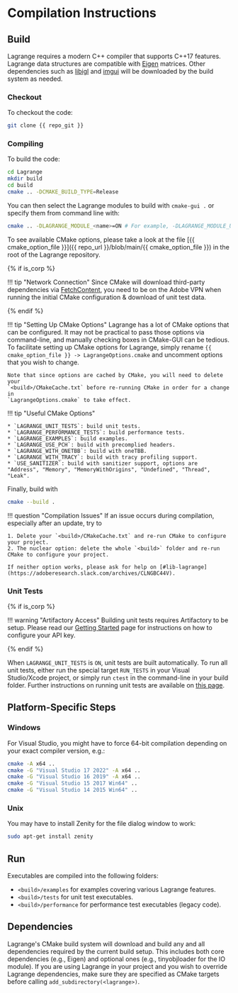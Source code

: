 # Compilation Instructions

## Build

Lagrange requires a modern C++ compiler that supports C++17 features.
Lagrange data structures are compatible with [Eigen](https://eigen.tuxfamily.org/) matrices.
Other dependencies such as
[libigl](https://github.com/libigl/libigl) and
[imgui](https://github.com/ocornut/imgui) will be downloaded by the build system as needed.

### Checkout

To checkout the code:

```sh
git clone {{ repo_git }}
```

### Compiling

To build the code:

```sh
cd Lagrange
mkdir build
cd build
cmake .. -DCMAKE_BUILD_TYPE=Release
```

You can then select the Lagrange modules to build with `cmake-gui .` or specify them from command line with:

```sh
cmake .. -DLAGRANGE_MODULE_<name>=ON # For example, -DLAGRANGE_MODULE_UI=ON
```

To see available CMake options, please take a look at the file [{{ cmake_option_file }}]({{ repo_url
}}/blob/main/{{ cmake_option_file }}) in the root of the Lagrange repository.

{% if is_corp %}

!!! tip "Network Connection"
    Since CMake will download third-party dependencies via
    [FetchContent](https://cmake.org/cmake/help/latest/module/FetchContent.html), you need to be on
    the Adobe VPN when running the initial CMake configuration & download of unit test data.

{% endif %}

!!! tip "Setting Up CMake Options"
    Lagrange has a lot of CMake options that can be configured. It may not be practical to pass
    those options via command-line, and manually checking boxes in CMake-GUI can be tedious. To
    facilitate setting up CMake options for Lagrange, simply rename `{{ cmake_option_file }} ->
    LagrangeOptions.cmake` and uncomment options that you wish to change.

    Note that since options are cached by CMake, you will need to delete your
    `<build>/CMakeCache.txt` before re-running CMake in order for a change in
    `LagrangeOptions.cmake` to take effect.

!!! tip "Useful CMake Options"

    * `LAGRANGE_UNIT_TESTS`: build unit tests.
    * `LAGRANGE_PERFORMANCE_TESTS`: build performance tests.
    * `LAGRANGE_EXAMPLES`: build examples.
    * `LAGRANGE_USE_PCH`: build with precomplied headers.
    * `LAGRANGE_WITH_ONETBB`: build with oneTBB.
    * `LAGRANGE_WITH_TRACY`: build with tracy profiling support.
    * `USE_SANITIZER`: build with sanitizer support, options are "Address", "Memory", "MemoryWithOrigins", "Undefined", "Thread", "Leak".

Finally, build with

```sh
cmake --build .
```

!!! question "Compilation Issues"
    If an issue occurs during compilation, especially after an update, try to

    1. Delete your `<build>/CMakeCache.txt` and re-run CMake to configure your project.
    2. The nuclear option: delete the whole `<build>` folder and re-run CMake to configure your project.

    If neither option works, please ask for help on [#lib-lagrange](https://adoberesearch.slack.com/archives/CLNGBC44V).

### Unit Tests

{% if is_corp %}

!!! warning "Artifactory Access"
    Building unit tests requires Artifactory to be setup. Please read our [Getting
    Started](setup.md) page for instructions on how to configure your API key.

{% endif %}

When `LAGRANGE_UNIT_TESTS` is `ON`, unit tests are built automatically. To run all unit tests,
either run the special target `RUN_TESTS` in your Visual Studio/Xcode project, or simply run `ctest`
in the command-line in your build folder. Further instructions on running unit tests are available
on [this page](dev/unit-tests.md).


## Platform-Specific Steps

### Windows

For Visual Studio, you might have to force 64-bit compilation depending on your exact compiler
version, e.g.:

```sh
cmake -A x64 ..
cmake -G "Visual Studio 17 2022" -A x64 ..
cmake -G "Visual Studio 16 2019" -A x64 ..
cmake -G "Visual Studio 15 2017 Win64" ..
cmake -G "Visual Studio 14 2015 Win64" ..
```

### Unix

You may have to install Zenity for the file dialog window to work:

```sh
sudo apt-get install zenity
```

## Run

Executables are compiled into the following folders:

- `<build>/examples` for examples covering various Lagrange features.
- `<build>/tests` for unit test executables.
- `<build>/performance` for performance test executables (legacy code).

## Dependencies

Lagrange's CMake build system will download and build any and all dependencies required by the
current build setup. This includes both core dependencies (e.g., Eigen) and optional ones (e.g.,
tinyobjloader for the IO module). If you are using Lagrange in your project and you wish to override
Lagrange dependencies, make sure they are specified as CMake targets before calling
`add_subdirectory(<lagrange>)`.
